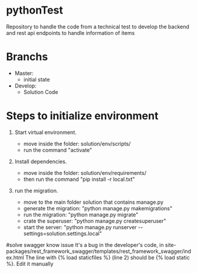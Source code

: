 # pythonTest

Repository to handle the code from a technical test to develop the backend and rest api endpoints to handle information of items

# Branchs

* Master:
	- initial state
* Develop:
	- Solution Code
	
# Steps to initialize environment

1) Start virtual environment.
	* move inside the folder: solution/env/scripts/
	* run the command "activate"

2) Install dependencies.
	* move inside the folder: solution/env/requirements/
	* then run the command "pip install -r local.txt"

3) run the migration.
	* move to the main folder solution that contains manage.py
	* generate the migration: "python manage.py makemigrations"
	* run the migration: "python manage.py migrate"
	* crate the superuser: "python manage.py createsuperuser"
	* start the server: "python manage.py runserver --settings=solution.settings.local"
	
#solve swagger know issue
It's a bug in the developer's code, 
in site-packages/rest_framework_swagger/templates/rest_framework_swagger/index.html
The line with {% load staticfiles %} (line 2) should be {% load static %}. 
Edit it manually
